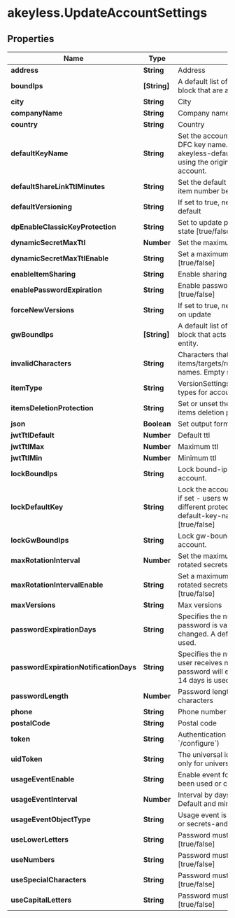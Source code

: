 # akeyless.UpdateAccountSettings

## Properties

Name | Type | Description | Notes
------------ | ------------- | ------------- | -------------
**address** | **String** | Address | [optional] 
**boundIps** | **[String]** | A default list of comma-separated CIDR block that are allowed to authenticate. | [optional] 
**city** | **String** | City | [optional] 
**companyName** | **String** | Company name | [optional] 
**country** | **String** | Country | [optional] 
**defaultKeyName** | **String** | Set the account default key based on the DFC key name. Use \&quot;set-original-akeyless-default-key\&quot; to revert to using the original default key of the account. | [optional] 
**defaultShareLinkTtlMinutes** | **String** | Set the default ttl in minutes for sharing item number between 60 and 43200 | [optional] 
**defaultVersioning** | **String** | If set to true, new versions is enabled by default | [optional] 
**dpEnableClassicKeyProtection** | **String** | Set to update protection with classic keys state [true/false] | [optional] 
**dynamicSecretMaxTtl** | **Number** | Set the maximum ttl for dynamic secrets | [optional] 
**dynamicSecretMaxTtlEnable** | **String** | Set a maximum ttl for dynamic secrets [true/false] | [optional] 
**enableItemSharing** | **String** | Enable sharing items [true/false] | [optional] 
**enablePasswordExpiration** | **String** | Enable password expiration policy [true/false] | [optional] 
**forceNewVersions** | **String** | If set to true, new version will be created on update | [optional] 
**gwBoundIps** | **[String]** | A default list of comma-separated CIDR block that acts as a trusted Gateway entity. | [optional] 
**invalidCharacters** | **String** | Characters that cannot be used for items/targets/roles/auths/event_forwarder names. Empty string will enforce nothing. | [optional] [default to &#39;notReceivedInvalidCharacter&#39;]
**itemType** | **String** | VersionSettingsObjectType defines object types for account version settings | [optional] 
**itemsDeletionProtection** | **String** | Set or unset the default behaviour of items deletion protection [true/false] | [optional] 
**json** | **Boolean** | Set output format to JSON | [optional] [default to false]
**jwtTtlDefault** | **Number** | Default ttl | [optional] 
**jwtTtlMax** | **Number** | Maximum ttl | [optional] 
**jwtTtlMin** | **Number** | Minimum ttl | [optional] 
**lockBoundIps** | **String** | Lock bound-ips setting globally in the account. | [optional] 
**lockDefaultKey** | **String** | Lock the account&#39;s default protection key, if set - users will not be able to use a different protection key, relevant only if default-key-name is configured [true/false] | [optional] 
**lockGwBoundIps** | **String** | Lock gw-bound-ips setting in the account. | [optional] 
**maxRotationInterval** | **Number** | Set the maximum rotation interval for rotated secrets auto rotation settings | [optional] 
**maxRotationIntervalEnable** | **String** | Set a maximum rotation interval for rotated secrets auto rotation settings [true/false] | [optional] 
**maxVersions** | **String** | Max versions | [optional] 
**passwordExpirationDays** | **String** | Specifies the number of days that a password is valid before it must be changed. A default value of 90 days is used. | [optional] 
**passwordExpirationNotificationDays** | **String** | Specifies the number of days before a user receives notification that their password will expire. A default value of 14 days is used. | [optional] 
**passwordLength** | **Number** | Password length between 5 - to 50 characters | [optional] 
**phone** | **String** | Phone number | [optional] 
**postalCode** | **String** | Postal code | [optional] 
**token** | **String** | Authentication token (see &#x60;/auth&#x60; and &#x60;/configure&#x60;) | [optional] 
**uidToken** | **String** | The universal identity token, Required only for universal_identity authentication | [optional] 
**usageEventEnable** | **String** | Enable event for objects that have not been used or changed [true/false] | [optional] 
**usageEventInterval** | **Number** | Interval by days for unused objects. Default and minimum interval is 90 days | [optional] 
**usageEventObjectType** | **String** | Usage event is supported for auth method or secrets-and-keys [auth/item] | [optional] 
**useLowerLetters** | **String** | Password must contain lower case letters [true/false] | [optional] 
**useNumbers** | **String** | Password must contain numbers [true/false] | [optional] 
**useSpecialCharacters** | **String** | Password must contain special characters [true/false] | [optional] 
**useCapitalLetters** | **String** | Password must contain capital letters [true/false] | [optional] 


